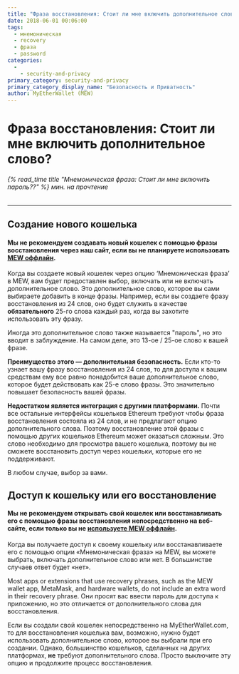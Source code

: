 ```yaml
---
title: "Фраза восстановления: Стоит ли мне включить дополнительное слово?"
date: 2018-06-01 00:06:00
tags:
  - мнемоническая
  - recovery
  - фраза
  - password
categories:
  - 
    - security-and-privacy
primary_category: security-and-privacy
primary_category_display_name: "Безопасность и Приватность"
author: MyEtherWallet (MEW)
---
```


# **Фраза восстановления: Стоит ли мне включить дополнительное слово?**

###### {% read_time title "Мнемоническая фраза: Стоит ли мне включить пароль??" %} мин. на прочтение

* * *

## **Создание нового кошелька**

#### **Мы не рекомендуем создавать новый кошелек с помощью фразы восстановления через наш сайт, если вы не планируете использовать [MEW оффлайн](/@@@@@@/offline/using-mew-offline).**

Когда вы создаете новый кошелек через опцию ‘Мнемоническая фраза’ в MEW, вам будет предоставлен выбор, включать или не включать дополнительное слово. Это дополнительное слово, которое вы сами выбираете добавить в конце фразы. Например, если вы создаете фразу восстановления из 24 слов, оно будет служить в качестве **обязательного** 25-го слова каждый раз, когда вы захотите использовать эту фразу.

Иногда это дополнительное слово также называется "пароль", но это вводит в заблуждение. На самом деле, это 13-ое / 25-ое слово к вашей фразе.

**Преимущество этого — дополнительная безопасность.** Если кто-то узнает вашу фразу восстановления из 24 слов, то для доступа к вашим средствам ему все равно понадобится ваше дополнительное слово, которое будет действовать как 25-е слово фразы. Это значительно повышает безопасность вашей фразы.

**Недостатком является интеграция с другими платформами.** Почти все остальные интерфейсы кошельков Ethereum требуют чтобы фраза восстановления состояла из 24 слов, и не предлагают опцию дополнительного слова. Поэтому восстановление этой фразы с помощью других кошельков Ethereum может оказаться сложным. Это слово необходимо для просмотра вашего кошелька, поэтому вы не сможете восстановить доступ через кошельки, которые его не поддерживают.

В любом случае, выбор за вами.

## **Доступ к кошельку или его восстановление**

#### **Мы не рекомендуем открывать свой кошелек или восстанавливать его с помощью фразы восстановления непосредственно на веб-сайте, если только вы не [используете MEW оффлайн](/@@@@@@/offline/using-mew-offline).**

Когда вы получаете доступ к своему кошельку или восстанавливаете его с помощью опции «Мнемоническая фраза» на MEW, вы можете выбрать, включать дополнительное слово или нет. В большинстве случаев ответ будет «нет».

Most apps or extensions that use recovery phrases, such as the MEW wallet app, MetaMask, and hardware wallets, do not include an extra word in their recovery phrase. Они просят вас ввести пароль для доступа к приложению, но это отличается от дополнительного слова для восстановления.

Если вы создали свой кошелек непосредственно на MyEtherWallet.com, то для восстановления кошелька вам, возможно, нужно будет использовать дополнительное слово, которое вы выбрали при его создании. Однако, большинство кошельков, сделанных на других платформах, **не** требуют дополнительного слова. Просто выключите эту опцию и продолжите процесс восстановления.
